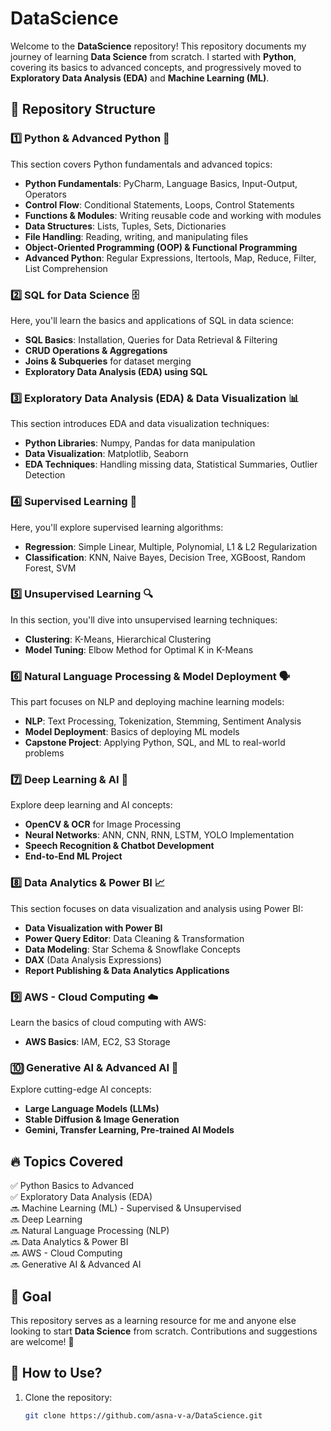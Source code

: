 # DataScience

Welcome to the **DataScience** repository! This repository documents my journey of learning **Data Science** from scratch. I started with **Python**, covering its basics to advanced concepts, and progressively moved to **Exploratory Data Analysis (EDA)** and **Machine Learning (ML)**.

## 📂 Repository Structure

### **1️⃣ Python & Advanced Python** 🐍  
This section covers Python fundamentals and advanced topics:
- **Python Fundamentals**: PyCharm, Language Basics, Input-Output, Operators  
- **Control Flow**: Conditional Statements, Loops, Control Statements  
- **Functions & Modules**: Writing reusable code and working with modules  
- **Data Structures**: Lists, Tuples, Sets, Dictionaries  
- **File Handling**: Reading, writing, and manipulating files  
- **Object-Oriented Programming (OOP) & Functional Programming**  
- **Advanced Python**: Regular Expressions, Itertools, Map, Reduce, Filter, List Comprehension  

### **2️⃣ SQL for Data Science** 🗄️  
Here, you'll learn the basics and applications of SQL in data science:
- **SQL Basics**: Installation, Queries for Data Retrieval & Filtering  
- **CRUD Operations & Aggregations**  
- **Joins & Subqueries** for dataset merging  
- **Exploratory Data Analysis (EDA) using SQL**  

### **3️⃣ Exploratory Data Analysis (EDA) & Data Visualization** 📊  
This section introduces EDA and data visualization techniques:
- **Python Libraries**: Numpy, Pandas for data manipulation  
- **Data Visualization**: Matplotlib, Seaborn  
- **EDA Techniques**: Handling missing data, Statistical Summaries, Outlier Detection  

### **4️⃣ Supervised Learning** 🤖  
Here, you'll explore supervised learning algorithms:
- **Regression**: Simple Linear, Multiple, Polynomial, L1 & L2 Regularization  
- **Classification**: KNN, Naive Bayes, Decision Tree, XGBoost, Random Forest, SVM  

### **5️⃣ Unsupervised Learning** 🔍  
In this section, you'll dive into unsupervised learning techniques:
- **Clustering**: K-Means, Hierarchical Clustering  
- **Model Tuning**: Elbow Method for Optimal K in K-Means  

### **6️⃣ Natural Language Processing & Model Deployment** 🗣️  
This part focuses on NLP and deploying machine learning models:
- **NLP**: Text Processing, Tokenization, Stemming, Sentiment Analysis  
- **Model Deployment**: Basics of deploying ML models  
- **Capstone Project**: Applying Python, SQL, and ML to real-world problems  

### **7️⃣ Deep Learning & AI** 🧠  
Explore deep learning and AI concepts:
- **OpenCV & OCR** for Image Processing  
- **Neural Networks**: ANN, CNN, RNN, LSTM, YOLO Implementation  
- **Speech Recognition & Chatbot Development**  
- **End-to-End ML Project**  

### **8️⃣ Data Analytics & Power BI** 📈  
This section focuses on data visualization and analysis using Power BI:
- **Data Visualization with Power BI**  
- **Power Query Editor**: Data Cleaning & Transformation  
- **Data Modeling**: Star Schema & Snowflake Concepts  
- **DAX** (Data Analysis Expressions)  
- **Report Publishing & Data Analytics Applications**  

### **9️⃣ AWS - Cloud Computing** ☁️  
Learn the basics of cloud computing with AWS:
- **AWS Basics**: IAM, EC2, S3 Storage  

### **🔟 Generative AI & Advanced AI** 🧠
Explore cutting-edge AI concepts:
- **Large Language Models (LLMs)**  
- **Stable Diffusion & Image Generation**  
- **Gemini, Transfer Learning, Pre-trained AI Models**  

## 🔥 Topics Covered
✅ Python Basics to Advanced  
✅ Exploratory Data Analysis (EDA)  
🔜 Machine Learning (ML) - Supervised & Unsupervised  
🔜 Deep Learning  
🔜 Natural Language Processing (NLP)  
🔜 Data Analytics & Power BI  
🔜 AWS - Cloud Computing  
🔜 Generative AI & Advanced AI  

## 🎯 Goal
This repository serves as a learning resource for me and anyone else looking to start **Data Science** from scratch. Contributions and suggestions are welcome! 🤝

## 📌 How to Use?
1. Clone the repository:
   ```bash
   git clone https://github.com/asna-v-a/DataScience.git

